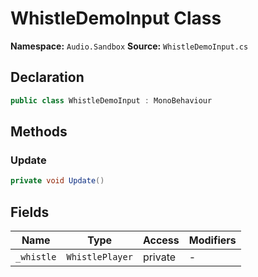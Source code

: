 # WhistleDemoInput Class

**Namespace:** `Audio.Sandbox`
**Source:** `WhistleDemoInput.cs`

## Declaration

```csharp
public class WhistleDemoInput : MonoBehaviour
```

## Methods

### Update

```csharp
private void Update()
```

## Fields

| Name | Type | Access | Modifiers |
|------|------|--------|-----------|
| `_whistle` | `WhistlePlayer` | private | - |

